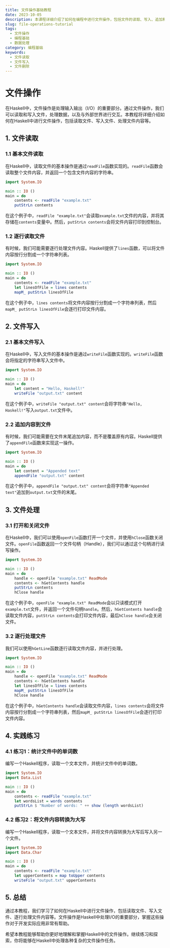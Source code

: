 ```yaml
---
title: 文件操作基础教程
date: 2023-10-05
description: 本课程详细介绍了如何在编程中进行文件操作，包括文件的读取、写入、追加和删除等基本操作，适合初学者学习。
slug: file-operations-tutorial
tags:
  - 文件操作
  - 编程基础
  - 数据处理
category: 编程基础
keywords:
  - 文件读取
  - 文件写入
  - 文件删除
---
```


# 文件操作

在Haskell中，文件操作是处理输入输出（I/O）的重要部分。通过文件操作，我们可以读取和写入文件，处理数据，以及与外部世界进行交互。本教程将详细介绍如何在Haskell中进行文件操作，包括读取文件、写入文件、处理文件内容等。

## 1. 文件读取

### 1.1 基本文件读取

在Haskell中，读取文件的基本操作是通过`readFile`函数实现的。`readFile`函数会读取整个文件内容，并返回一个包含文件内容的字符串。

```haskell
import System.IO

main :: IO ()
main = do
    contents <- readFile "example.txt"
    putStrLn contents
```

在这个例子中，`readFile "example.txt"`会读取`example.txt`文件的内容，并将其存储在`contents`变量中。然后，`putStrLn contents`会将文件内容打印到控制台。

### 1.2 逐行读取文件

有时候，我们可能需要逐行处理文件内容。Haskell提供了`lines`函数，可以将文件内容按行分割成一个字符串列表。

```haskell
import System.IO

main :: IO ()
main = do
    contents <- readFile "example.txt"
    let linesOfFile = lines contents
    mapM_ putStrLn linesOfFile
```

在这个例子中，`lines contents`将文件内容按行分割成一个字符串列表，然后`mapM_ putStrLn linesOfFile`会逐行打印文件内容。

## 2. 文件写入

### 2.1 基本文件写入

在Haskell中，写入文件的基本操作是通过`writeFile`函数实现的。`writeFile`函数会将指定的字符串写入文件中。

```haskell
import System.IO

main :: IO ()
main = do
    let content = "Hello, Haskell!"
    writeFile "output.txt" content
```

在这个例子中，`writeFile "output.txt" content`会将字符串`"Hello, Haskell!"`写入`output.txt`文件中。

### 2.2 追加内容到文件

有时候，我们可能需要在文件末尾追加内容，而不是覆盖原有内容。Haskell提供了`appendFile`函数来实现这一操作。

```haskell
import System.IO

main :: IO ()
main = do
    let content = "Appended text"
    appendFile "output.txt" content
```

在这个例子中，`appendFile "output.txt" content`会将字符串`"Appended text"`追加到`output.txt`文件的末尾。

## 3. 文件处理

### 3.1 打开和关闭文件

在Haskell中，我们可以使用`openFile`函数打开一个文件，并使用`hClose`函数关闭文件。`openFile`函数返回一个文件句柄（Handle），我们可以通过这个句柄进行读写操作。

```haskell
import System.IO

main :: IO ()
main = do
    handle <- openFile "example.txt" ReadMode
    contents <- hGetContents handle
    putStrLn contents
    hClose handle
```

在这个例子中，`openFile "example.txt" ReadMode`会以只读模式打开`example.txt`文件，并返回一个文件句柄`handle`。然后，`hGetContents handle`会读取文件内容，`putStrLn contents`会打印文件内容，最后`hClose handle`会关闭文件。

### 3.2 逐行处理文件

我们可以使用`hGetLine`函数逐行读取文件内容，并进行处理。

```haskell
import System.IO

main :: IO ()
main = do
    handle <- openFile "example.txt" ReadMode
    contents <- hGetContents handle
    let linesOfFile = lines contents
    mapM_ putStrLn linesOfFile
    hClose handle
```

在这个例子中，`hGetContents handle`会读取文件内容，`lines contents`会将文件内容按行分割成一个字符串列表，然后`mapM_ putStrLn linesOfFile`会逐行打印文件内容。

## 4. 实践练习

### 4.1 练习1：统计文件中的单词数

编写一个Haskell程序，读取一个文本文件，并统计文件中的单词数。

```haskell
import System.IO
import Data.List

main :: IO ()
main = do
    contents <- readFile "example.txt"
    let wordsList = words contents
    putStrLn $ "Number of words: " ++ show (length wordsList)
```

### 4.2 练习2：将文件内容转换为大写

编写一个Haskell程序，读取一个文本文件，并将文件内容转换为大写后写入另一个文件。

```haskell
import System.IO
import Data.Char

main :: IO ()
main = do
    contents <- readFile "example.txt"
    let upperContents = map toUpper contents
    writeFile "output.txt" upperContents
```

## 5. 总结

通过本教程，我们学习了如何在Haskell中进行文件操作，包括读取文件、写入文件、逐行处理文件内容等。文件操作是Haskell中处理I/O的重要部分，掌握这些操作对于开发实际应用非常有帮助。

希望本教程能够帮助你更好地理解和掌握Haskell中的文件操作。继续练习和探索，你将能够在Haskell中处理各种复杂的文件操作任务。
